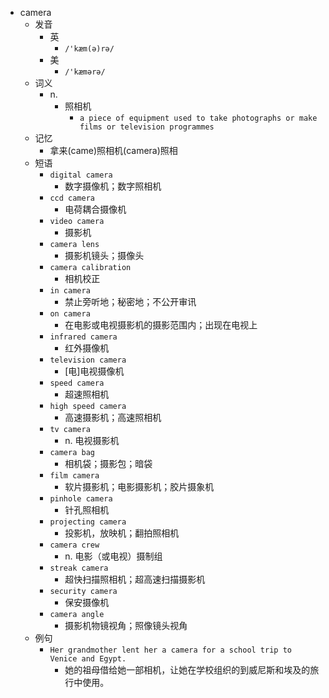 - camera
  - 发音
    - 英
      - `/'kæm(ə)rə/`
    - 美
      - `/'kæmərə/`
  - 词义
    - n.
      - 照相机
        - `a piece of equipment used to take photographs or make films or television programmes`
  - 记忆
    - 拿来(came)照相机(camera)照相
  - 短语
    - `digital camera`
      - 数字摄像机；数字照相机 
    - `ccd camera`
      - 电荷耦合摄像机 
    - `video camera`
      - 摄影机 
    - `camera lens`
      - 摄影机镜头；摄像头 
    - `camera calibration`
      - 相机校正 
    - `in camera`
      - 禁止旁听地；秘密地；不公开审讯 
    - `on camera`
      - 在电影或电视摄影机的摄影范围内；出现在电视上 
    - `infrared camera`
      - 红外摄像机 
    - `television camera`
      - [电]电视摄像机 
    - `speed camera`
      - 超速照相机 
    - `high speed camera`
      - 高速摄影机；高速照相机 
    - `tv camera`
      - n. 电视摄影机 
    - `camera bag`
      - 相机袋；摄影包；暗袋 
    - `film camera`
      - 软片摄影机；电影摄影机；胶片摄象机 
    - `pinhole camera`
      - 针孔照相机 
    - `projecting camera`
      - 投影机，放映机；翻拍照相机 
    - `camera crew`
      - n. 电影（或电视）摄制组 
    - `streak camera`
      - 超快扫描照相机；超高速扫描摄影机 
    - `security camera`
      - 保安摄像机 
    - `camera angle`
      - 摄影机物镜视角；照像镜头视角 
  - 例句
    - `Her grandmother lent her a camera for a school trip to Venice and Egypt.`
      - 她的祖母借给她一部相机，让她在学校组织的到威尼斯和埃及的旅行中使用。

